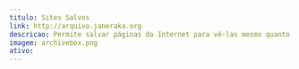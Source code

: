 ```yaml
---
titulo: Sites Salvos
link: http://arquivo.janeraka.org
descricao: Permite salvar páginas da Internet para vê-las mesmo quanto offline
imagem: archivebox.png
ativo:
---
```

